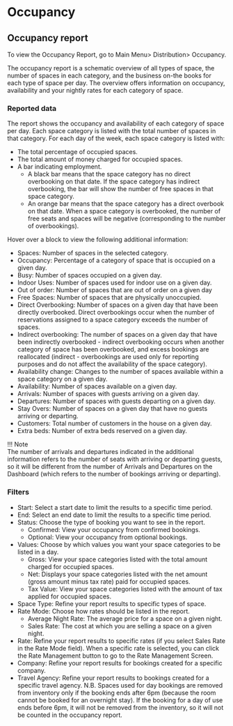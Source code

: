 # Occupancy

## Occupancy report

To view the Occupancy Report, go to Main Menu> Distribution> Occupancy.

The occupancy report is a schematic overview of all types of space, the number of spaces in each category, and the business on-the books for each type of space per day. The overview offers information on occupancy, availability and your nightly rates for each category of space.

### Reported data

The report shows the occupancy and availability of each category of space per day. Each space category is listed with the total number of spaces in that category.
For each day of the week, each space category is listed with:

- The total percentage of occupied spaces.
- The total amount of money charged for occupied spaces.
- A bar indicating employment. 
  - A black bar means that the space category has no direct overbooking on that date. If the space category has indirect overbooking, the bar will show the number of free spaces in that space category. 
  - An orange bar means that the space category has a direct overbook on that date. When a space category is overbooked, the number of free seats and spaces will be negative (corresponding to the number of overbookings).

Hover over a block to view the following additional information:

- Spaces: Number of spaces in the selected category.
- Occupancy: Percentage of a category of space that is occupied on a given day.
- Busy: Number of spaces occupied on a given day.
- Indoor Uses: Number of spaces used for indoor use on a given day.
- Out of order: Number of spaces that are out of order on a given day
- Free Spaces: Number of spaces that are physically unoccupied.
- Direct Overbooking: Number of spaces on a given day that have been directly overbooked. Direct overbookings occur when the number of reservations assigned to a space category exceeds the number of spaces.
- Indirect overbooking: The number of spaces on a given day that have been indirectly overbooked - indirect overbooking occurs when another category of space has been overbooked, and excess bookings are reallocated (indirect - overbookings are used only for reporting purposes and do not affect the availability of the space category).
- Availability change: Changes to the number of spaces available within a space category on a given day.
- Availability: Number of spaces available on a given day.
- Arrivals: Number of spaces with guests arriving on a given day.
- Departures: Number of spaces with guests departing on a given day.
- Stay Overs: Number of spaces on a given day that have no guests arriving or departing.
- Customers: Total number of customers in the house on a given day.
- Extra beds: Number of extra beds reserved on a given day.

!!! Note  
    The number of arrivals and departures indicated in the additional information refers to the number of seats with arriving or departing guests, so it will be different from the number of Arrivals and Departures on the Dashboard (which refers to the number of bookings arriving or departing).

### Filters

- Start: Select a start date to limit the results to a specific time period.
- End: Select an end date to limit the results to a specific time period.
- Status: Choose the type of booking you want to see in the report.
  - Confirmed: View your occupancy from confirmed bookings.
  - Optional: View your occupancy from optional bookings.
- Values: Choose by which values ​​you want your space categories to be listed in a day.
  - Gross: View your space categories listed with the total amount charged for occupied spaces.
  - Net: Displays your space categories listed with the net amount (gross amount minus tax rate) paid for occupied spaces.
  - Tax Value: View your space categories listed with the amount of tax applied for occupied spaces.
- Space Type: Refine your report results to specific types of space.
- Rate Mode: Choose how rates should be listed in the report.
  - Average Night Rate: The average price for a space on a given night.
  - Sales Rate: The cost at which you are selling a space on a given night.
- Rate: Refine your report results to specific rates (if you select Sales Rate in the Rate Mode field). When a specific rate is selected, you can click the Rate Management button to go to the Rate Management Screen.
- Company: Refine your report results for bookings created for a specific company.
- Travel Agency: Refine your report results to bookings created for a specific travel agency.
  N.B. Spaces used for day bookings are removed from inventory only if the booking ends after 6pm (because the room cannot be booked for an overnight stay). If the booking for a day of use ends before 6pm, it will not be removed from the inventory, so it will not be counted in the occupancy report.
